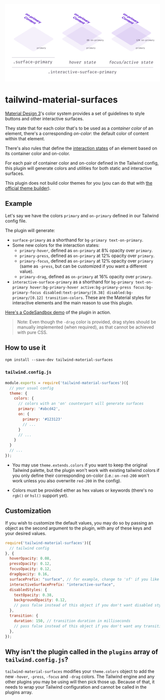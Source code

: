 ![Banner](https://raw.githubusercontent.com/JavierM42/tailwind-material-surfaces/main/image.png)

# tailwind-material-surfaces

[Material Design 3](https://m3.material.io/)'s color system provides a set of guidelines to style buttons and other interactive surfaces.

They state that for each color that's to be used as a _container color_ of an element, there's a corresponding _on-color_: the default color of content within that element.

There's also rules that define the [interaction states](https://m3.material.io/foundations/interaction-states) of an element based on its container color and on-color.

For each pair of container color and on-color defined in the Tailwind config, this plugin will generate colors and utilities for both static and interactive surfaces.

This plugin does not build color themes for you (you can do that with [the official theme builder](https://m3.material.io/theme-builder#/custom)).

## Example

Let's say we have the colors `primary` and `on-primary` defined in our Tailwind config file.

The plugin will generate:

- `surface-primary` as a shorthand for `bg-primary text-on-primary`.
- Some new colors for the interaction states:
  - `primary-hover`, defined as `on-primary` at 8% opacity over `primary`.
  - `primary-press`, defined as `on-primary` at 12% opacity over `primary`.
  - `primary-focus`, defined as `on-primary` at 12% opacity over `primary` (same as `-press`, but can be customized if you want a different value).
  - `primary-drag`, defined as `on-primary` at 16% opacity over `primary`.
- `interactive-surface-primary` as a shorthand for `bg-primary text-on-primary hover:bg-primary-hover active:bg-primary-press focus:bg-primary-focus disabled:text-primary/[0.38] disabled:bg-primary/[0.12] transition-colors`. These are the Material styles for interactive elements and the main reason to use this plugin.

<!-- TODO image -->

[Here's a CodeSandbox demo](https://codesandbox.io/s/tailwind-material-surfaces-example-4tr3r3?file=/src/App.js) of the plugin in action.


> Note: Even though the `-drag` color is provided, drag styles should be manually implemented (when required), as that cannot be achieved with pure CSS.

## How to use it

```
npm install --save-dev tailwind-material-surfaces
```

### `tailwind.config.js`

```js
module.exports = require('tailwind-material-surfaces')({
  // your usual config
  theme: {
    colors: {
      // colors with an 'on' counterpart will generate surfaces
      primary: '#abcd42',
      on: {
        primary: '#123123'
        // ...
      }
      // ...
    }
  }
  // ...
});
```

- You may use `theme.extends.colors` if you want to keep the original Tailwind palette, but the plugin won't work with existing tailwind colors if you only define their corresponding on-color (i.e.: `on-red-200` won't work unless you also overwrite `red-200` in the config).

- Colors must be provided either as hex values or keywords (there's no `rgb()` or `hsl()` support yet).

## Customization

If you wish to customize the default values, you may do so by passing an object as the second argument to the plugin, with any of these keys and your desired values.

```js
require('tailwind-material-surfaces')({
  // tailwind config
}, {
  hoverOpacity: 0.08,
  pressOpacity: 0.12,
  focusOpacity: 0.12,
  dragOpacity: 0.16,
  surfacePrefix: "surface", // for example, change to 'sf' if you like shorter names
  interactiveSurfacePrefix: "interactive-surface",
  disabledStyles: {
    textOpacity: 0.38,
    backgroundOpacity: 0.12,
    // pass false instead of this object if you don't want disabled styles
  },
  transition: {
    duration: 150, // transition duration in milliseconds
    // pass false instead of this object if you don't want any transition
  },
});
```

## Why isn't the plugin called in the `plugins` array of `tailwind.config.js`?

`tailwind-material-surfaces` modifies your `theme.colors` object to add the new `-hover`, `-press`, `-focus` and `-drag` colors. The Tailwind engine and any other plugins you may be using will then pick those up. Because of that, it needs to wrap your Tailwind configuration and cannot be called in the plugins array.
